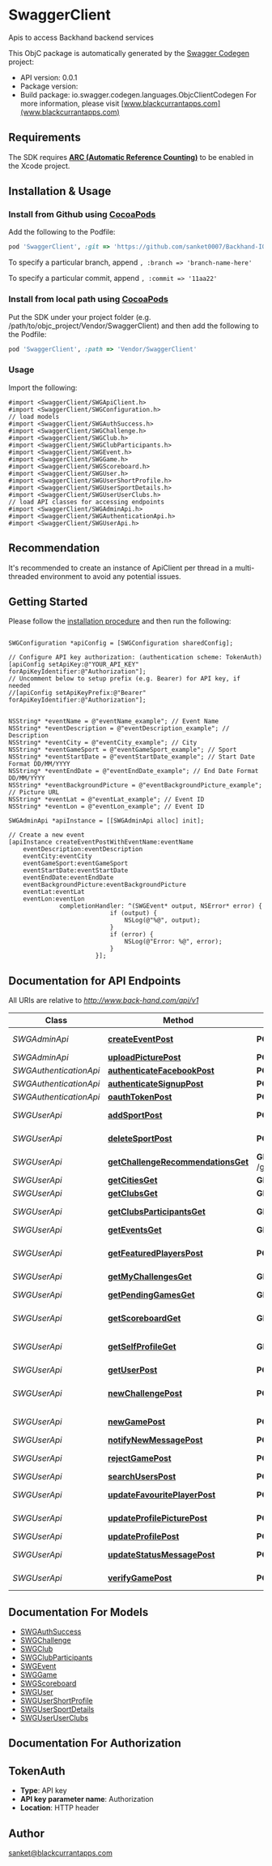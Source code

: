 # SwaggerClient

Apis to access Backhand backend services

This ObjC package is automatically generated by the [Swagger Codegen](https://github.com/swagger-api/swagger-codegen) project:

- API version: 0.0.1
- Package version: 
- Build package: io.swagger.codegen.languages.ObjcClientCodegen
For more information, please visit [www.blackcurrantapps.com](www.blackcurrantapps.com)

## Requirements

The SDK requires [**ARC (Automatic Reference Counting)**](http://stackoverflow.com/questions/7778356/how-to-enable-disable-automatic-reference-counting) to be enabled in the Xcode project.

## Installation & Usage
### Install from Github using [CocoaPods](https://cocoapods.org/)

Add the following to the Podfile:

```ruby
pod 'SwaggerClient', :git => 'https://github.com/sanket0007/Backhand-IOS-Client-Library.git'
```

To specify a particular branch, append `, :branch => 'branch-name-here'`

To specify a particular commit, append `, :commit => '11aa22'`

### Install from local path using [CocoaPods](https://cocoapods.org/)

Put the SDK under your project folder (e.g. /path/to/objc_project/Vendor/SwaggerClient) and then add the following to the Podfile:

```ruby
pod 'SwaggerClient', :path => 'Vendor/SwaggerClient'
```

### Usage

Import the following:

```objc
#import <SwaggerClient/SWGApiClient.h>
#import <SwaggerClient/SWGConfiguration.h>
// load models
#import <SwaggerClient/SWGAuthSuccess.h>
#import <SwaggerClient/SWGChallenge.h>
#import <SwaggerClient/SWGClub.h>
#import <SwaggerClient/SWGClubParticipants.h>
#import <SwaggerClient/SWGEvent.h>
#import <SwaggerClient/SWGGame.h>
#import <SwaggerClient/SWGScoreboard.h>
#import <SwaggerClient/SWGUser.h>
#import <SwaggerClient/SWGUserShortProfile.h>
#import <SwaggerClient/SWGUserSportDetails.h>
#import <SwaggerClient/SWGUserUserClubs.h>
// load API classes for accessing endpoints
#import <SwaggerClient/SWGAdminApi.h>
#import <SwaggerClient/SWGAuthenticationApi.h>
#import <SwaggerClient/SWGUserApi.h>

```

## Recommendation

It's recommended to create an instance of ApiClient per thread in a multi-threaded environment to avoid any potential issues.

## Getting Started

Please follow the [installation procedure](#installation--usage) and then run the following:

```objc

SWGConfiguration *apiConfig = [SWGConfiguration sharedConfig];

// Configure API key authorization: (authentication scheme: TokenAuth)
[apiConfig setApiKey:@"YOUR_API_KEY" forApiKeyIdentifier:@"Authorization"];
// Uncomment below to setup prefix (e.g. Bearer) for API key, if needed
//[apiConfig setApiKeyPrefix:@"Bearer" forApiKeyIdentifier:@"Authorization"];


NSString* *eventName = @"eventName_example"; // Event Name
NSString* *eventDescription = @"eventDescription_example"; // Description
NSString* *eventCity = @"eventCity_example"; // City
NSString* *eventGameSport = @"eventGameSport_example"; // Sport
NSString* *eventStartDate = @"eventStartDate_example"; // Start Date Format DD/MM/YYYY
NSString* *eventEndDate = @"eventEndDate_example"; // End Date Format DD/MM/YYYY
NSString* *eventBackgroundPicture = @"eventBackgroundPicture_example"; // Picture URL
NSString* *eventLat = @"eventLat_example"; // Event ID
NSString* *eventLon = @"eventLon_example"; // Event ID

SWGAdminApi *apiInstance = [[SWGAdminApi alloc] init];

// Create a new event
[apiInstance createEventPostWithEventName:eventName
    eventDescription:eventDescription
    eventCity:eventCity
    eventGameSport:eventGameSport
    eventStartDate:eventStartDate
    eventEndDate:eventEndDate
    eventBackgroundPicture:eventBackgroundPicture
    eventLat:eventLat
    eventLon:eventLon
              completionHandler: ^(SWGEvent* output, NSError* error) {
                            if (output) {
                                NSLog(@"%@", output);
                            }
                            if (error) {
                                NSLog(@"Error: %@", error);
                            }
                        }];

```

## Documentation for API Endpoints

All URIs are relative to *http://www.back-hand.com/api/v1*

Class | Method | HTTP request | Description
------------ | ------------- | ------------- | -------------
*SWGAdminApi* | [**createEventPost**](docs/SWGAdminApi.md#createeventpost) | **POST** /create_event | Create a new event
*SWGAdminApi* | [**uploadPicturePost**](docs/SWGAdminApi.md#uploadpicturepost) | **POST** /upload_picture | Upload a picture
*SWGAuthenticationApi* | [**authenticateFacebookPost**](docs/SWGAuthenticationApi.md#authenticatefacebookpost) | **POST** /authenticate/facebook | FB Login
*SWGAuthenticationApi* | [**authenticateSignupPost**](docs/SWGAuthenticationApi.md#authenticatesignuppost) | **POST** /authenticate/signup | Sign up new user
*SWGAuthenticationApi* | [**oauthTokenPost**](docs/SWGAuthenticationApi.md#oauthtokenpost) | **POST** /oauth/token | Password Login
*SWGUserApi* | [**addSportPost**](docs/SWGUserApi.md#addsportpost) | **POST** /add_sport | Add sport to user profile
*SWGUserApi* | [**deleteSportPost**](docs/SWGUserApi.md#deletesportpost) | **POST** /delete_sport | Delete sport to user profile
*SWGUserApi* | [**getChallengeRecommendationsGet**](docs/SWGUserApi.md#getchallengerecommendationsget) | **GET** /get_challenge_recommendations | Get challenge recommendations
*SWGUserApi* | [**getCitiesGet**](docs/SWGUserApi.md#getcitiesget) | **GET** /get_cities | Get List of Cities
*SWGUserApi* | [**getClubsGet**](docs/SWGUserApi.md#getclubsget) | **GET** /get_clubs | Get List of Clubs
*SWGUserApi* | [**getClubsParticipantsGet**](docs/SWGUserApi.md#getclubsparticipantsget) | **GET** /get_clubs_participants | Get Club Participants
*SWGUserApi* | [**getEventsGet**](docs/SWGUserApi.md#geteventsget) | **GET** /get_events | Get List of Events
*SWGUserApi* | [**getFeaturedPlayersPost**](docs/SWGUserApi.md#getfeaturedplayerspost) | **POST** /get_featured_players | Get Players List to load in add sport screen
*SWGUserApi* | [**getMyChallengesGet**](docs/SWGUserApi.md#getmychallengesget) | **GET** /get_my_challenges | Get challenges
*SWGUserApi* | [**getPendingGamesGet**](docs/SWGUserApi.md#getpendinggamesget) | **GET** /get_pending_games | Get all pending games
*SWGUserApi* | [**getScoreboardGet**](docs/SWGUserApi.md#getscoreboardget) | **GET** /get_scoreboard | Get Scoreboard for a sport
*SWGUserApi* | [**getSelfProfileGet**](docs/SWGUserApi.md#getselfprofileget) | **GET** /get_self_profile | Get Authenticated user&#39;s profile
*SWGUserApi* | [**getUserPost**](docs/SWGUserApi.md#getuserpost) | **POST** /get_user | Get user profile
*SWGUserApi* | [**newChallengePost**](docs/SWGUserApi.md#newchallengepost) | **POST** /new_challenge | Challenge someone for a game
*SWGUserApi* | [**newGamePost**](docs/SWGUserApi.md#newgamepost) | **POST** /new_game | Make a new game
*SWGUserApi* | [**notifyNewMessagePost**](docs/SWGUserApi.md#notifynewmessagepost) | **POST** /notify_new_message | Push Notify User
*SWGUserApi* | [**rejectGamePost**](docs/SWGUserApi.md#rejectgamepost) | **POST** /reject_game | Reject pending score
*SWGUserApi* | [**searchUsersPost**](docs/SWGUserApi.md#searchuserspost) | **POST** /search_users | Query Users
*SWGUserApi* | [**updateFavouritePlayerPost**](docs/SWGUserApi.md#updatefavouriteplayerpost) | **POST** /update_favourite_player | Update favourite player
*SWGUserApi* | [**updateProfilePicturePost**](docs/SWGUserApi.md#updateprofilepicturepost) | **POST** /update_profile_picture | Update profile picture
*SWGUserApi* | [**updateProfilePost**](docs/SWGUserApi.md#updateprofilepost) | **POST** /update_profile | Update Profile
*SWGUserApi* | [**updateStatusMessagePost**](docs/SWGUserApi.md#updatestatusmessagepost) | **POST** /update_status_message | Update profile picture
*SWGUserApi* | [**verifyGamePost**](docs/SWGUserApi.md#verifygamepost) | **POST** /verify_game | Verify pending score


## Documentation For Models

 - [SWGAuthSuccess](docs/SWGAuthSuccess.md)
 - [SWGChallenge](docs/SWGChallenge.md)
 - [SWGClub](docs/SWGClub.md)
 - [SWGClubParticipants](docs/SWGClubParticipants.md)
 - [SWGEvent](docs/SWGEvent.md)
 - [SWGGame](docs/SWGGame.md)
 - [SWGScoreboard](docs/SWGScoreboard.md)
 - [SWGUser](docs/SWGUser.md)
 - [SWGUserShortProfile](docs/SWGUserShortProfile.md)
 - [SWGUserSportDetails](docs/SWGUserSportDetails.md)
 - [SWGUserUserClubs](docs/SWGUserUserClubs.md)


## Documentation For Authorization


## TokenAuth

- **Type**: API key
- **API key parameter name**: Authorization
- **Location**: HTTP header


## Author

sanket@blackcurrantapps.com


